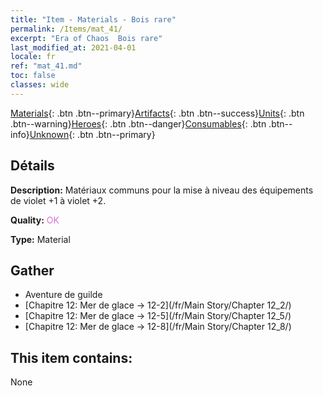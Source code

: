 ```yaml
---
title: "Item - Materials - Bois rare"
permalink: /Items/mat_41/
excerpt: "Era of Chaos  Bois rare"
last_modified_at: 2021-04-01
locale: fr
ref: "mat_41.md"
toc: false
classes: wide
---
```

 [Materials](/fr/Items/){: .btn .btn--primary}[Artifacts](/fr/Items/Artifacts/){: .btn .btn--success}[Units](/fr/Items/Units/){: .btn .btn--warning}[Heroes](/fr/Items/Heroes/){: .btn .btn--danger}[Consumables](/fr/Items/Consumables/){: .btn .btn--info}[Unknown](/fr/Items/Unknown/){: .btn .btn--primary}

## Détails
 **Description:** Matériaux communs pour la mise à niveau des équipements de violet +1 à violet +2.

 **Quality:** <span style="color: #DA70D6">OK</span>

 **Type:** Material

## Gather

*    Aventure de guilde 
*    [Chapitre 12: Mer de glace -> 12-2](/fr/Main Story/Chapter 12_2/) 
*    [Chapitre 12: Mer de glace -> 12-5](/fr/Main Story/Chapter 12_5/) 
*    [Chapitre 12: Mer de glace -> 12-8](/fr/Main Story/Chapter 12_8/) 

## This item contains:

  None

